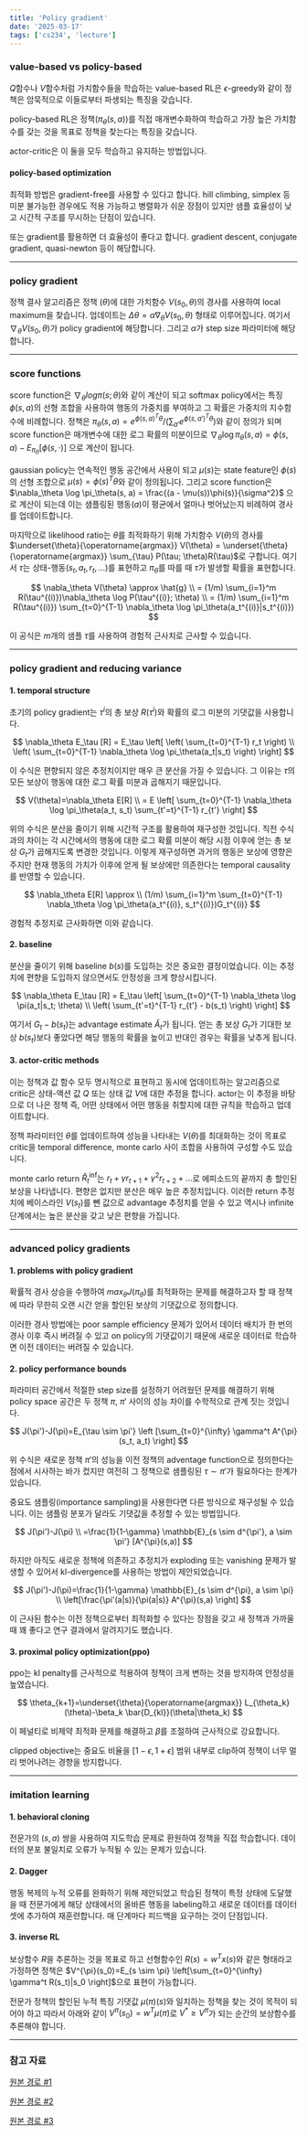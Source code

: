 ```yaml
---
title: 'Policy gradient'
date: '2025-03-17'
tags: ['cs234', 'lecture']
---
```


### value-based vs policy-based

$Q$함수나 $V$함수처럼 가치함수들을 학습하는 value-based RL은 $\epsilon$-greedy와 같이 정책은 암묵적으로 이들로부터 파생되는 특징을 갖습니다.

policy-based RL은 정책$(\pi_{\theta}(s,a))$를 직접 매개변수화하여 학습하고 가장 높은 가치함수를 갖는 것을 목표로 정책을 찾는다는 특징을 갖습니다.

actor-critic은 이 둘을 모두 학습하고 유지하는 방법입니다.

#### policy-based optimization

최적화 방법은 gradient-free를 사용할 수 있다고 합니다. hill climbing, simplex 등 미분 불가능한 경우에도 적용 가능하고 병렬화가 쉬운 장점이 있지만 샘플 효율성이 낮고 시간적 구조를 무시하는 단점이 있습니다.

또는 gradient를 활용하면 더 효율성이 좋다고 합니다. gradient descent, conjugate gradient, quasi-newton 등이 해당합니다.

---

### policy gradient

정책 결사 알고리즘은 정책 $(\theta)$에 대한 가치함수 $V(s_0, \theta)$의 경사를 사용하여 local maximum을 찾습니다. 업데이트는 $\Delta\theta = \alpha \nabla_\theta V(s_0, \theta)$ 형태로 이루어집니다. 여기서 $\nabla_\theta V(s_0, \theta)$가 policy gradient에 해당합니다. 그리고 $\alpha$가 step size 파라미터에 해당합니다.

---

### score functions

score function은 $\nabla_{\theta} log \pi(s;\theta)$와 같이 계산이 되고 softmax policy에서는 특징 $\phi(s, a)$의 선형 조합을 사용하여 행동의 가중치를 부여하고 그 확률은 가중치의 지수함수에 비례합니다. 정책은 $\pi_\theta(s, a) = e^{\phi(s,a)^T \theta} / (\sum_{a'} e^{\phi(s,a')^T \theta})$와 같이 정의가 되며 score function은 매개변수에 대한 로그 확률의 미분이므로 $\nabla_\theta \log \pi_\theta(s, a) = \phi(s, a) - E_{\pi_\theta}[\phi(s, \cdot)]$ 으로 계산이 됩니다.

gaussian policy는 연속적인 행동 공간에서 사용이 되고 $\mu(s)$는 state feature인 $\phi(s)$의 선형 조합으로 $\mu(s) = \phi(s)^T \theta$와 같이 정의됩니다. 그리고 score function은 $\nabla_\theta \log \pi_\theta(s, a) = \frac{(a - \mu(s))\phi(s)}{\sigma^2}$ 으로 계산이 되는데 이는 샘플링된 행동($a$)이 평균에서 얼마나 벗어났는지 비례하여 경사를 업데이트합니다.

마지막으로 likelihood ratio는 $\theta$를 최적화하기 위해 가치함수 $V(\theta)$의 경사를 $\underset{\theta}{\operatorname{argmax}} V(\theta) = \underset{\theta}{\operatorname{argmax}} \sum_{\tau} P(\tau; \theta)R(\tau)$로 구합니다. 여기서 $\tau$는 상태-행동$(s_t, a_t, r_t,...)$를 표현하고 $\pi_{\theta}$를 따를 때 $\tau$가 발생할 확률을 표현합니다.

$$
\nabla_\theta V(\theta) \approx \hat{g} \\
= (1/m) \sum_{i=1}^m R(\tau^{(i)})\nabla_\theta \log P(\tau^{(i)}; \theta) \\
= (1/m) \sum_{i=1}^m R(\tau^{(i)}) \sum_{t=0}^{T-1} \nabla_\theta \log \pi_\theta(a_t^{(i)}|s_t^{(i)})
$$

이 공식은 $m$개의 샘플 $\tau$를 사용하여 경험적 근사치로 근사할 수 있습니다.

---

### policy gradient and reducing variance

#### 1. temporal structure

초기의 policy gradient는 $\tau^{i}$의 총 보상 $R(\tau^{i})$와 확률의 로그 미분의 기댓값을 사용합니다.

$$
\nabla_\theta E_\tau [R] = E_\tau \left[ \left( \sum_{t=0}^{T-1} r_t \right) \\
\left( \sum_{t=0}^{T-1} \nabla_\theta \log \pi_\theta(a_t|s_t) \right) \right]
$$

이 수식은 편향되지 않은 추정치이지만 매우 큰 분산을 가질 수 있습니다. 그 이유는 $\tau$의 모든 보상이 행동에 대한 로그 확률 미분과 곱해지기 때문입니다.

$$
V(\theta)=\nabla_\theta E[R] \\
= E \left[ \sum_{t=0}^{T-1} \nabla_\theta \log \pi_\theta(a_t, s_t) \sum_{t'=t}^{T-1} r_{t'} \right]
$$

위의 수식은 분산을 줄이기 위해 시간적 구조를 활용하여 재구성한 것입니다. 직전 수식과의 차이는 각 시간에서의 행동에 대한 로그 확률 미분이 해당 시점 이후에 얻는 총 보상 $G_t$가 곱해지도록 변경한 것입니다. 이렇게 재구성하면 과거의 행동은 보상에 영향은 주지만 현재 행동의 가치가 이후에 얻게 될 보상에만 의존한다는 temporal causality를 반영할 수 있습니다.

$$
\nabla_\theta E[R] \approx \\
(1/m) \sum_{i=1}^m \sum_{t=0}^{T-1} \nabla_\theta \log \pi_\theta(a_t^{(i)}, s_t^{(i)})G_t^{(i)}
$$

경험적 추정치로 근사화하면 이와 같습니다.

#### 2. baseline

분산을 줄이기 위해 baseline $b(s)$를 도입하는 것은 중요한 결정이었습니다. 이는 추정치에 편향을 도입하지 않으면서도 안정성을 크게 향상시킵니다.

$$
\nabla_\theta E_\tau [R] = E_\tau \left[ \sum_{t=0}^{T-1} \nabla_\theta \log \pi(a_t|s_t; \theta) \\
\left( \sum_{t'=t}^{T-1} r_{t'} - b(s_t) \right) \right]
$$

여기서 $G_t-b(s_t)$는 advantage estimate $\hat{A}_t$가 됩니다. 얻는 총 보상 $G_t$가 기대한 보상 $b(s_t)$보다 좋았다면 해당 행동의 확률을 높이고 반대인 경우는 확률을 낮추게 됩니다.

#### 3. actor-critic methods

이는 정책과 값 함수 모두 명시적으로 표현하고 동시에 업데이트하는 알고리즘으로 critic은 상태-액션 값 $Q$ 또는 상태 값 $V$에 대한 추정을 합니다. actor는 이 추정을 바탕으로 더 나은 정책 즉, 어떤 상태에서 어떤 행동을 취할지에 대한 규칙을 학습하고 업데이트합니다.

정책 파라미터인 $\theta$를 업데이트하여 성능을 나타내는 $V(\theta)$를 최대화하는 것이 목표로 critic을 temporal difference, monte carlo 사이 조합을 사용하여 구성할 수도 있습니다.

monte carlo return $\hat{R}_t^{\inf}$는 $r_t+\gamma r_{t+1}+ \gamma^2 r_{t+2} + ...$로 에피소드의 끝까지 총 할인된 보상을 나타냅니다. 편향은 없지만 분산은 매우 높은 추정치입니다. 이러한 return 추정치에 베이스라인 $V(s_t)$를 뺀 값으로 advantage 추정치를 얻을 수 있고 역시나 infinite 단계에서는 높은 분산을 갖고 낮은 편향을 가집니다.

---

### advanced policy gradients

#### 1. problems with policy gradient

확률적 경사 상승을 수행하여 $max_{\theta} J(\pi_{\theta})$를 최적화하는 문제를 해결하고자 할 때 정책에 따라 무한히 오랜 시간 얻을 할인된 보상의 기댓값으로 정의합니다.

이러한 경사 방법에는 poor sample efficiency 문제가 있어서 데이터 배치가 한 번의 경사 이후 즉시 버려질 수 있고 on policy의 기댓값이기 때문에 새로운 데이터로 학습하면 이전 데이터는 버려질 수 있습니다.

#### 2. policy performance bounds

파라미터 공간에서 적절한 step size를 설정하기 어려웠던 문제를 해결하기 위해 policy space 공간은 두 정책 $\pi$, $\pi'$ 사이의 성능 차이를 수학적으로 관계 짓는 것입니다.

$$
J(\pi')-J(\pi)=E_{\tau \sim \pi'} \left [\sum_{t=0}^{\infty} \gamma^t A^{\pi} (s_t, a_t) \right]
$$

위 수식은 새로운 정책 $\pi'$의 성능을 이전 정책의 adventage function으로 정의한다는 점에서 시사하는 바가 컸지만 여전히 그 정책으로 샘플링된 $\tau \sim \pi'$가 필요하다는 한계가 있습니다.

중요도 샘플링(importance sampling)을 사용한다면 다른 방식으로 재구성될 수 있습니다. 이는 샘플링 분포가 달라도 기댓값을 추정할 수 있는 방법입니다.

$$
J(\pi')-J(\pi) \\
=\frac{1}{1-\gamma} \mathbb{E}_{s \sim d^{\pi'}, a \sim \pi'} [A^{\pi}(s,a)]
$$

하지만 아직도 새로운 정책에 의존하고 추정치가 exploding 또는 vanishing 문제가 발생할 수 있어서 kl-divergence를 사용하는 방법이 제안되었습니다.

$$
J(\pi')-J(\pi)=\frac{1}{1-\gamma} \mathbb{E}_{s \sim d^{\pi}, a \sim \pi} \\
\left[\frac{\pi'(a|s)}{\pi(a|s)} A^{\pi}(s,a) \right]
$$

이 근사된 함수는 이전 정책으로부터 최적화할 수 있다는 장점을 갖고 새 정책과 가까울 때 꽤 좋다고 연구 결과에서 알려지기도 했습니다.

#### 3. proximal policy optimization(ppo)

ppo는 kl penalty를 근사적으로 적용하여 정책이 크게 변하는 것을 방지하여 안정성을 높였습니다.

$$
\theta_{k+1}=\underset{\theta}{\operatorname{argmax}} L_{\theta_k}(\theta)-\beta_k \bar{D_{kl}}(\theta|\theta_k)
$$

이 페널티로 비제약 최적화 문제를 해결하고 $\beta$를 조절하여 근사적으로 강요합니다.

clipped objective는 중요도 비율을 $[1-\epsilon, 1+\epsilon]$ 범위 내부로 clip하여 정책이 너무 멀리 벗어나려는 경향을 방지합니다.

---

### imitation learning

#### 1. behavioral cloning

전문가의 $(s, a)$ 쌍을 사용하여 지도학습 문제로 환원하여 정책을 직접 학습합니다. 데이터의 분포 불일치로 오류가 누적될 수 있는 문제가 있습니다.

#### 2. Dagger

행동 복제의 누적 오류를 완화하기 위해 제안되었고 학습된 정책이 특정 상태에 도달했을 때 전문가에게 해당 상태에서의 올바른 행동을 labeling하고 새로운 데이터를 데이터셋에 추가하여 재훈련합니다. 매 단계마다 피드백을 요구하는 것이 단점입니다.

#### 3. inverse RL

보상함수 $R$을 추론하는 것을 목표로 하고 선형함수인 $R(s)=w^Tx(s)$와 같은 형태라고 가정하면 정책은 $V^{\pi}(s_0)=E_{s \sim \pi} \left[\sum_{t=0}^{\infty} \gamma^t R(s_t)|s_0 \right]$으로 표현이 가능합니다.

전문가 정책의 할인된 누적 특징 기댓값 $\mu(\pi)(s)$와 일치하는 정책을 찾는 것이 목적이 되어야 하고 따라서 아래와 같이 $V^{\pi}(s_0)=w^T\mu(\pi)$로 $V^* \ge V^{\pi}$가 되는 순간의 보상함수를 추론해야 합니다.

---

### 참고 자료

[원본 경로 #1](https://youtu.be/L6OVEmV3NcE?si=S7zhfOC4Kb181VrD)

[원본 경로 #2](https://youtu.be/8PwvNQ5WS-o?si=Tk3k2b3r3FBUpvqt)

[원본 경로 #3](https://youtu.be/4ngb0IZTg8I?si=M9NBRMaDEkTcsip4)



